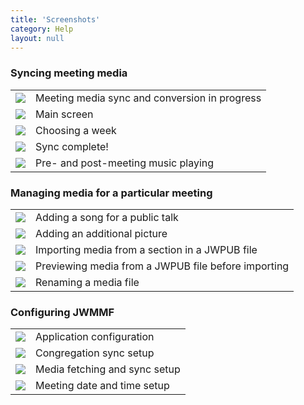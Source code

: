 ```yaml
---
title: 'Screenshots'
category: Help
layout: null
---
```


### Syncing meeting media

<table class="showcase">
<tr>
<td><a href="https://github.com/sircharlo/jw-meeting-media-fetcher/blob/master/docs/screenshots/hero-main.gif?raw=true" target="_blank"><img src="https://github.com/sircharlo/jw-meeting-media-fetcher/blob/master/docs/screenshots/hero-main.gif?raw=true"></a></td>
<td>Meeting media sync and conversion in progress</td>
</tr>
<tr>
<td><a href="https://github.com/sircharlo/jw-meeting-media-fetcher/blob/master/docs/screenshots/main-screen.png?raw=true" target="_blank"><img src="https://github.com/sircharlo/jw-meeting-media-fetcher/blob/master/docs/screenshots/main-screen.png?raw=true"></a></td>
<td>Main screen</td>
</tr>
<tr>
<td><a href="https://github.com/sircharlo/jw-meeting-media-fetcher/blob/master/docs/screenshots/date-picker.png?raw=true" target="_blank"><img src="https://github.com/sircharlo/jw-meeting-media-fetcher/blob/master/docs/screenshots/date-picker.png?raw=true"></a></td>
<td>Choosing a week</td>
</tr>
<tr>
<td><a href="https://github.com/sircharlo/jw-meeting-media-fetcher/blob/master/docs/screenshots/sync-complete.png?raw=true" target="_blank"><img src="https://github.com/sircharlo/jw-meeting-media-fetcher/blob/master/docs/screenshots/sync-complete.png?raw=true"></a></td>
<td>Sync complete!</td>
</tr>
<tr>
<td><a href="https://github.com/sircharlo/jw-meeting-media-fetcher/blob/master/docs/screenshots/meeting-music-playing.png?raw=true" target="_blank"><img src="https://github.com/sircharlo/jw-meeting-media-fetcher/blob/master/docs/screenshots/meeting-music-playing.png?raw=true"></a></td>
<td>Pre- and post-meeting music playing</td>
</tr>
</table>

### Managing media for a particular meeting

<table class="showcase">
<tr>
<td><a href="https://github.com/sircharlo/jw-meeting-media-fetcher/blob/master/docs/screenshots/custom-song.png?raw=true" target="_blank"><img src="https://github.com/sircharlo/jw-meeting-media-fetcher/blob/master/docs/screenshots/custom-song.png?raw=true"></a></td>
<td>Adding a song for a public talk</td>
</tr>
<tr>
<td><a href="https://github.com/sircharlo/jw-meeting-media-fetcher/blob/master/docs/screenshots/custom-media.png?raw=true" target="_blank"><img src="https://github.com/sircharlo/jw-meeting-media-fetcher/blob/master/docs/screenshots/custom-media.png?raw=true"></a></td>
<td>Adding an additional picture</td>
</tr>
<tr>
<td><a href="https://github.com/sircharlo/jw-meeting-media-fetcher/blob/master/docs/screenshots/custom-jwpub-extract.png?raw=true" target="_blank"><img src="https://github.com/sircharlo/jw-meeting-media-fetcher/blob/master/docs/screenshots/custom-jwpub-extract.png?raw=true"></a></td>
<td>Importing media from a section in a JWPUB file</td>
</tr>
<tr>
<td><a href="https://github.com/sircharlo/jw-meeting-media-fetcher/blob/master/docs/screenshots/custom-jwpub.png?raw=true" target="_blank"><img src="https://github.com/sircharlo/jw-meeting-media-fetcher/blob/master/docs/screenshots/custom-jwpub.png?raw=true"></a></td>
<td>Previewing media from a JWPUB file before importing</td>
</tr>
<tr>
<td><a href="https://github.com/sircharlo/jw-meeting-media-fetcher/blob/master/docs/screenshots/rename-media.png?raw=true" target="_blank"><img src="https://github.com/sircharlo/jw-meeting-media-fetcher/blob/master/docs/screenshots/rename-media.png?raw=true"></a></td>
<td>Renaming a media file</td>
</tr>
</table>


### Configuring JWMMF

<table class="showcase">
<tr>
<td><a href="https://github.com/sircharlo/jw-meeting-media-fetcher/blob/master/docs/screenshots/settings-1.png?raw=true" target="_blank"><img src="https://github.com/sircharlo/jw-meeting-media-fetcher/blob/master/docs/screenshots/settings-1.png?raw=true"></a></td>
<td>Application configuration</td>
</tr>
<tr>
<td><a href="https://github.com/sircharlo/jw-meeting-media-fetcher/blob/master/docs/screenshots/settings-2.png?raw=true" target="_blank"><img src="https://github.com/sircharlo/jw-meeting-media-fetcher/blob/master/docs/screenshots/settings-2.png?raw=true"></a></td>
<td>Congregation sync setup</td>
</tr>
<tr>
<td><a href="https://github.com/sircharlo/jw-meeting-media-fetcher/blob/master/docs/screenshots/settings-3.png?raw=true" target="_blank"><img src="https://github.com/sircharlo/jw-meeting-media-fetcher/blob/master/docs/screenshots/settings-3.png?raw=true"></a></td>
<td>Media fetching and sync setup</td>
</tr>
<tr>
<td><a href="https://github.com/sircharlo/jw-meeting-media-fetcher/blob/master/docs/screenshots/settings-4.png?raw=true" target="_blank"><img src="https://github.com/sircharlo/jw-meeting-media-fetcher/blob/master/docs/screenshots/settings-4.png?raw=true"></a></td>
<td>Meeting date and time setup</td>
</tr>
</table>
